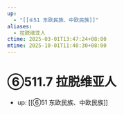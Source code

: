 ```yaml
---
up:
  - "[[⑥51 东欧民族、中欧民族]]"
aliases:
  - 拉脱维亚人
ctime: 2025-03-01T13:47:24+08:00
mtime: 2025-10-01T11:40:30+08:00
---
```


# ⑥511.7 拉脱维亚人

- up: [[⑥51 东欧民族、中欧民族]]
